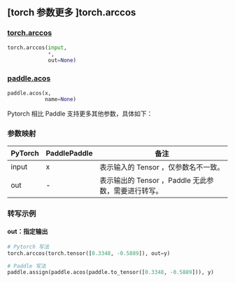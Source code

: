 ## [torch 参数更多 ]torch.arccos

### [torch.arccos](https://pytorch.org/docs/stable/generated/torch.arccos.html?highlight=arccos#torch.arccos)

```python
torch.arccos(input,
             *,
             out=None)
```

### [paddle.acos](https://www.paddlepaddle.org.cn/documentation/docs/zh/api/paddle/acos_cn.html#acos)

```python
paddle.acos(x,
            name=None)
```

Pytorch 相比 Paddle 支持更多其他参数，具体如下：

### 参数映射

| PyTorch | PaddlePaddle | 备注                                                      |
| ------- | ------------ | --------------------------------------------------------- |
| input   | x            | 表示输入的 Tensor ，仅参数名不一致。                      |
| out     | -            | 表示输出的 Tensor ，Paddle 无此参数，需要进行转写。 |


### 转写示例

#### out：指定输出

```python
# Pytorch 写法
torch.arccos(torch.tensor([0.3348, -0.5889]), out=y)

# Paddle 写法
paddle.assign(paddle.acos(paddle.to_tensor([0.3348, -0.5889])), y)
```

